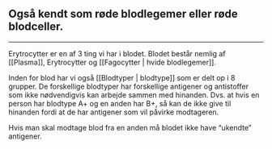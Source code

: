 ## Også kendt som røde blodlegemer eller røde blodceller. 
___
Erytrocytter er en af 3 ting vi har i blodet. Blodet består nemlig af [[Plasma]], Erytrocytter og [[Fagocytter | hvide blodlegemer]].

Inden for blod har vi også [[Blodtyper | blodtype]] som er delt op i 8 grupper. De forskellige blodtyper har forskellige antigener og antistoffer som ikke nødvendigvis kan arbejde sammen med hinanden. Dvs. at hvis en person har blodtype A+ og en anden har B+, så kan de ikke give til hinanden fordi at de har antigener som vil påvirke modtageren. 

Hvis man skal modtage blod fra en anden må blodet ikke have “ukendte” antigener.